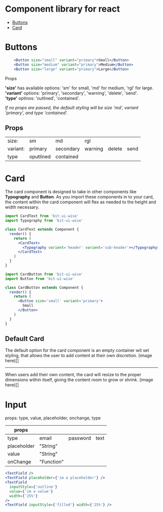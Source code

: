 # Component library for react

- [Buttons](#Buttons)
- [Card](#Card)

# Buttons

```jsx
    <Button size="small" variant="primary">Small</Button>
    <Button size="medium" variant="primary">Medium</Button>
    <Button size="large" variant="primary">Large</Button>
```

Props

**'size'** has available options: 'sm' for small, 'md' for medium, 'rgl' for large.\
**'variant'** options: 'primary', 'secondary', 'warning', 'delete', 'send'.\
**'type'** optinos: 'outlined', 'contained'.

_If no props are passed, the default styling will be size 'md', variant 'primary', and type 'contained'._

## Props

|          |           |           |         |        |      |
| -------- | --------- | --------- | ------- | ------ | ---- |
| size:    | sm        | md        | rgl     |        |      |
| variant: | primary   | secondary | warning | delete | send |
| type     | oputlined | contained |         |        |      |

# Card

The card component is designed to take in other components like **Typography** and **Button**. As you import these components in to your card, the content within the card component will flex as needed to the height and width necessary.

```jsx
import CardText from 'bit-ui-wise'
import Typography from 'bit-ui-wise'

class CardText extends Component {
  render() {
    return (
      <CardText>
        <Typography varient='header' varient='sub-header'></Typography>
      </CardText>
    )
  }
}
```

```jsx
import CardButton from 'bit-ui-wise'
import Button from 'bit-ui-wise'

class CardButton extends Component {
  render() {
    return (
      <Button size='small' variant='primary'>
        Small
      </Button>
    )
  }
}
```
## Default Card
The default option for the card component is an empty container wit set styling, that allows the user to add content at their own discretion. 
(image here)[]
<hr />
When users add their own content, the card will resize to the proper dimensions within itself, giving the content room to grow or shrink.
(image here)[]


# Input

props: type, value, placeholder, onchange, type

| props       |            |          |      |
| ----------- | ---------- | -------- | ---- |
| type        | email      | password | text |
| placeholder | "String"   |          |      |
| value       | "String"   |          |      |
| onChange    | "Function" |          |      |

```jsx
<TextField />
<TextField placeholder={'im a placeholder'} />
<TextField
  inputStyle={'outline'}
  value={'im a value'}
  width={'25%'}
/>
<TextField inputStyle={'filled'} width={'25%'} />
```
